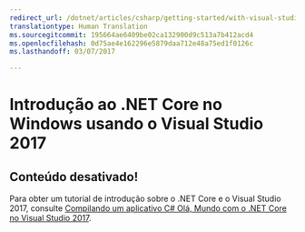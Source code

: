 ```yaml
---
redirect_url: /dotnet/articles/csharp/getting-started/with-visual-studio-2017
translationtype: Human Translation
ms.sourcegitcommit: 195664ae6409be02ca132900d9c513a7b412acd4
ms.openlocfilehash: 0d75ae4e162296e5879daa712e48a75ed1f0126c
ms.lasthandoff: 03/07/2017

---
```


# <a name="getting-started-with-net-core-on-windows-using-visual-studio-2017"></a>Introdução ao .NET Core no Windows usando o Visual Studio 2017

## <a name="content-retired"></a>Conteúdo desativado!

Para obter um tutorial de introdução sobre o .NET Core e o Visual Studio 2017, consulte [Compilando um aplicativo C# Olá, Mundo com o .NET Core no Visual Studio 2017](../../csharp/getting-started/with-visual-studio-2017.md).

